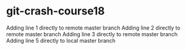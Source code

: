# git-crash-course18
Adding line 1 directly to remote master branch
Adding line 2 directly to remote master branch
Adding line 3 directly to remote master branch
Adding line 5 directly to local master branch

